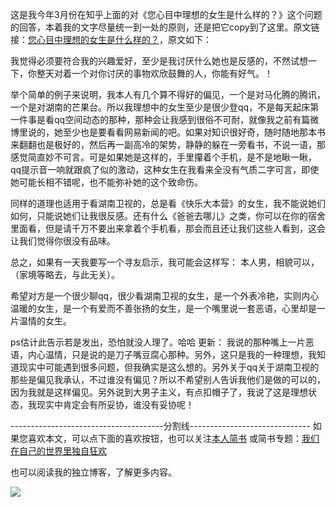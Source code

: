 这是我今年3月份在知乎上面的对《您心目中理想的女生是什么样的？》这个问题的回答，本着我的文字尽量统一到一处的原则，还是把它copy到了这里。原文链接：[您心目中理想的女生是什么样的？](http://www.zhihu.com/question/20691287/answer/23474722?group_id=529266802056757248)，原文如下：

我觉得必须要符合我的兴趣爱好，至少是我讨厌什么她也是反感的，不然试想一下，你整天对着一个对你讨厌的事物欢欣鼓舞的人，你能有好气。！

举个简单的例子来说明，我本人有几个算不得好的偏见，一个是对马化腾的腾讯，一个是对湖南的芒果台。所以我理想中的女生至少是很少登qq，不是每天起床第一件事是看qq空间动态的那种，那种会让我感到很俗不可耐，就像我之前有篇微博里说的，她至少也是要看看网易新闻的吧。如果对知识很好奇，随时随地那本书来翻翻也是极好的，然后再一副高冷的架势，静静的躲在一旁看书，不说一语，那感觉简直妙不可言。可是如果她是这样的，手里攥着个手机，是不是地瞅一瞅，qq提示音一响就跟疯了似的激动，这种女生在我看来全没有气质二字可言，即使她可能长相不错呢，也不能弥补她的这个致命伤。

同样的道理也适用于看湖南卫视的，总是看《快乐大本营》的女生，我不能说她们如何，只能说她们让我很反感。还有什么《爸爸去哪儿》之类，你可以在你的宿舍里面看，但是请千万不要出来拿着个手机看，那会而且还让我们这些人看到，这会让我们觉得你很没有品味。

总之，如果有一天我要写一个寻友启示，我可能会这样写：
本人男，相貌可以，（家境等略去，与此无关）。

希望对方是一个很少聊qq，很少看湖南卫视的女生，是一个外表冷艳，实则内心温暖的女生，是一个有爱而不善张扬的女生，是一个嘴里说一套恶语，心里却是一片温情的女生。

ps估计此告示若是发出，恐怕就没人理了。哈哈
更新：
我说的那种嘴上一片恶语，内心温情，只是说的是刀子嘴豆腐心那种。另外，这只是我的一种理想，我知道现实中可能遇到很多问题，但我确实是这么想的。另外关于qq关于湖南卫视的那些是偏见我承认，不过谁没有偏见？所以不希望别人告诉我他们是做的可以的，因为我就是这样偏见。另外说到大男子主义，有点扣帽子了，我说了这是理想状态，我现实中肯定会有所妥协，谁没有妥协呢！


--------------------------------------分割线------------------------------
如果您喜欢本文，可以点下面的喜欢按钮，也可以关注[本人简书](http://www.jianshu.com/users/1c26e9e36267/latest_articles)
或简书专题：[我们在自己的世界里独自狂欢](http://www.jianshu.com/collection/7b424559990a)

也可以阅读我的独立博客，了解更多内容。

[![](http://hktkdy.qiniudn.com/slogan.jpg)](http://hktkdy.com)

